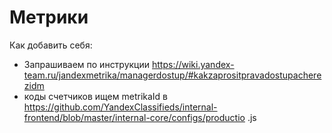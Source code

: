 # Метрики

Как добавить себя:
- Запрашиваем по инструкции https://wiki.yandex-team.ru/jandexmetrika/managerdostup/#kakzaprositpravadostupacherezidm
- коды счетчиков ищем metrikaId в https://github.com/YandexClassifieds/internal-frontend/blob/master/internal-core/configs/productio .js
